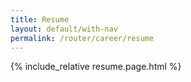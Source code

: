 ```yaml
---
title: Resume
layout: default/with-nav
permalink: /router/career/resume
---
```


<style>
  {% include_relative resume.page.css %}
</style>

{% include_relative resume.page.html %}
